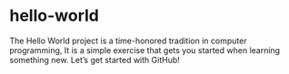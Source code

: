 hello-world
===========

The Hello World project is a time-honored tradition in computer programming, It is a simple exercise that gets you started when learning something new. Let’s get started with GitHub!
